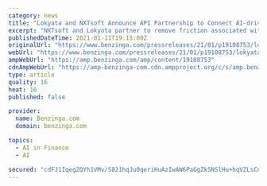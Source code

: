 ```yaml
---
category: news
title: "Lokyata and NXTsoft Announce API Partnership to Connect AI-driven Digital Credit Solutions to Financial Institutions"
excerpt: "NXTsoft and Lokyota partner to remove friction associated with delivering digital credit solutions to financial institutions. BIRMINGHAM, Ala. (PRWEB) NXTsoft"
publishedDateTime: 2021-01-11T19:15:00Z
originalUrl: "https://www.benzinga.com/pressreleases/21/01/p19108753/lokyata-and-nxtsoft-announce-api-partnership-to-connect-ai-driven-digital-credit-solutions-to-fina"
webUrl: "https://www.benzinga.com/pressreleases/21/01/p19108753/lokyata-and-nxtsoft-announce-api-partnership-to-connect-ai-driven-digital-credit-solutions-to-fina"
ampWebUrl: "https://amp.benzinga.com/amp/content/19108753"
cdnAmpWebUrl: "https://amp-benzinga-com.cdn.ampproject.org/c/s/amp.benzinga.com/amp/content/19108753"
type: article
quality: 16
heat: 16
published: false

provider:
  name: Benzinga.com
  domain: benzinga.com

topics:
  - AI in Finance
  - AI

secured: "cdFJ1IqegZQYh1VMv/S821hqJu0qeriHuAzIwAW6PaGgZkSNSlHu+hqVZLsCnB8WbEqzO1yZ76z/IBYpL6FpU7UTevj9NtAWhRyY0JMmqnv5juOFymG28nEL8OoAVgHF0o7TfYQeopzd8K9lAPtlbP/8MINlv/nPCPpuv8QU9WvAEx0npvWnNjjm2iIH772vvP8ESJdFq7FZtDCTucCkpMYwmvcIwQTbwlkTPea0IDxaZvcqgBaNoYwrciadjJ0Wwlc9KJyvGRAksZV73Tcb17HNz4eOsfYqrOcBjFvdqO3UFaOEqtRPJi+yQ5y1wywRvbLfMPUvhOOGUVA6zNh2570Teu4XElU9qIXQLIF8n1g=;VaA8FBiLm1SEL+sxk8j3/g=="
---
```


